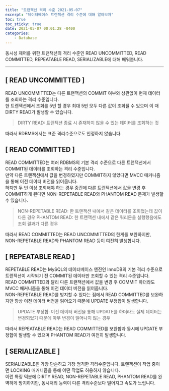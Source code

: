 ```yaml
---
title: "트랜잭션 격리 수준 2021-05-07"
excerpt: "데이터베이스 트랜잭션 격리 수준에 대해 알아보자"
toc: true
toc_sticky: true
date: 2021-05-07 00:01:28 -0400
categories: 
    - Database
---
```


동시성 제어를 위한 트랜잭션의 격리 수준인 READ UNCOMMITTED, READ COMMITTED, REPEATABLE READ, SERIALIZABLE에 대해 배워봅니다.
<hr/>

## [ READ UNCOMMITTED ]
READ UNCOMMITTED는 다른 트랜잭션의 COMMIT 여부와 상관없이 현재 데이터를 조회하는 격리 수준입니다. 
<br>
한 트랜잭션에서 조회를 5번 할 경우 최대 5번 모두 다른 값이 조회될 수 있으며 이 때 DIRTY READ가 발생할 수 있습니다.

> DIRTY READ: 트랜잭션 종료 시 존재하지 않을 수 있는 데이터를 조회하는 것 

따라서 RDBMS에서는 표준 격리수준으로도 인정하지 않습니다.

## [ READ COMMITTED ]
READ COMMITTED는 여러 RDBMS의 기본 격리 수준으로 다른 트랜잭션에서 COMMIT된 데이터를 조회하는 격리 수준입니다.
<br>
만약 다른 트랜잭션에서 값을 변경하였지만 COMMIT하지 않았다면 MVCC 매커니즘을 통해 이전 데이터 버전을 읽어옵니다. 
<br>
하지만 두 번 이상 조회해야 하는 경우 중간에 다른 트랜잭션에서 값을 변경 후 COMMIT하게 된다면 NON-REPETABLE READ와 PHANTOM READ 문제가 발생할 수 있습니다.

> NON-REPETABLE READ: 한 트랜잭션 내에서 같은 데이터를 조회했는데 값이 다른 경우
> PHANTOM READ: 한 트랜잭션 내에서 같은 쿼리문을 실행했음에도 조회 결과가 다른 경우

따라서 READ COMMITTED는 READ UNCOMMITTED의 한계를 보완하지만, NON-REPETABLE READ와 PHANTOM READ 등이 여전히 발생합니다.

## [ REPEATABLE READ ]
REPETABLE READ는 MySQL의 데이터베이스 엔진인 InnoDB의 기본 격리 수준으로 트랜잭션이 시작되기 전 COMMIT된 데이터만 조회할 수 있는 격리 수준입니다.
<br>
READ COMMITTED와 달리 다른 트랜잭션에서 값을 변경 후 COMMIT 하더라도 MVCC 매커니즘을 통해 이전 데이터 버전을 읽어옵니다.
<br>
NON-REPETABLE READ를 방지할 수 있다는 점에서 READ COMMITTED를 보완하지만 항상 이전 데이터 버전을 읽어오기 때문에 UPDATE 부정합이 발생합니다.

> UPDATE 부정합: 이전 데이터 버전을 통해 UPDATE를 하더라도 실제 데이터는 변경되었기 때문에 아무 변경이 일어나지 않는 경우

따라서 REPEATABLE READ는 READ COMMITTED를 보완함과 동시에 UPDATE 부정합이 발생할 수 있으며 PHANTOM READ가 여전히 발생합니다.

## [ SERIALIZABLE ]
SERIALIZABLE은 가장 단순하고 가장 엄격한 격리수준입니다. 트랜잭션이 작업 중이면 LOCKING 매커니즘을 통해 어떤 작업도 허용하지 않습니다.
<br>
이런 특징 덕분에 DIRTY READ, NON-REPETABLE READ, PHANTOM READ를 완벽하게 방지하지만, 동시처리 능력이 다른 격리수준보다 떨어지고 속도가 느립니다.